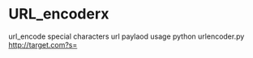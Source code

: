 # URL_encoderx
url_encode special characters url paylaod 
usage python urlencoder.py http://target.com?s=<script>alert(1)</script>
